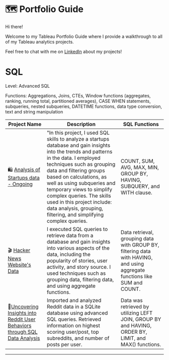 # 🗺 Portfolio Guide

Hi there! 

Welcome to my Tableau Portfolio Guide where I provide a walkthrough to all of my Tableau analytics projects.

Feel free to chat with me on [LinkedIn](https://www.linkedin.com/in/ido-degani/) about my projects!


# SQL

Level: Advanced SQL

Functions: Aggregations, Joins, CTEs, Window functions (aggregates, ranking, running total, partitioned averages), CASE WHEN statements, subqueries, nested subqueries, DATETIME functions, data type conversion, text and string manipulation

| Project Name | Description | SQL Functions |
|---|---|---|
| 🛍 [Analysis of Startups data - Ongoing](https://github.com/idodegani/idodegani/blob/main/SQL%20Projects/Advanced%20SQL%20Analysis%20of%20Startups%20Data.ipynb) | "In this project, I used SQL skills to analyze a startups database and gain insights into the trends and patterns in the data. I employed techniques such as grouping data and filtering groups based on calculations, as well as using subqueries and temporary views to simplify complex queries. The skills used in this project include: data analysis, grouping, filtering, and simplifying complex queries. | COUNT, SUM, AVG, MAX, MIN, GROUP BY, HAVING, SUBQUERY, and WITH clause. |  
| 🎬 [Hacker News Website's Data](https://github.com/idodegani/idodegani/blob/main/SQL%20Projects/Exploring%20and%20Analyzing%20Hacker%20News%20Data%20using%20Advanced%20SQL%20Techniques.ipynb)  |  I executed SQL queries to retrieve data from a database and gain insights into various aspects of the data, including the popularity of stories, user activity, and story source. I used techniques such as grouping data, filtering data, and using aggregate functions. | Data retrieval, grouping data with GROUP BY, filtering data with HAVING, and using aggregate functions like SUM and COUNT. | 
| 🍜[Uncovering Insights into Reddit User Behaviors through SQL Data Analysis](https://github.com/idodegani/idodegani/blob/main/SQL%20Projects/Exploring%20and%20Analyzing%20Reddit%20users%20data%20with%20Advanced%20SQL%20Techniques.ipynb) | Imported and analyzed Reddit data in a SQLite database using advanced SQL queries. Retrieved information on highest scoring user/post, top subreddits, and number of posts per user. | Data was retrieved by utilizing LEFT JOIN, GROUP BY and HAVING, ORDER BY, LIMIT, and MAX() functions. |  

***
